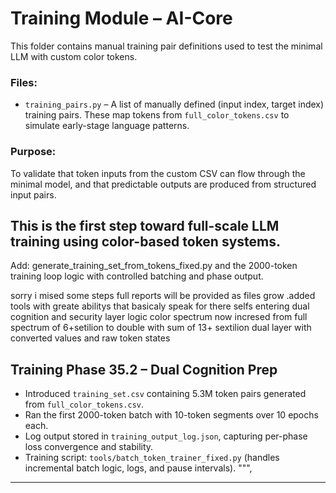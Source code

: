 # Training Module – AI-Core

This folder contains manual training pair definitions used to test the minimal LLM with custom color tokens.

### Files:
- `training_pairs.py` – A list of manually defined (input index, target index) training pairs. These map tokens from `full_color_tokens.csv` to simulate early-stage language patterns.

### Purpose:
To validate that token inputs from the custom CSV can flow through the minimal model, and that predictable outputs are produced from structured input pairs.

This is the first step toward full-scale LLM training using color-based token systems.
---------------------------------------------------------------------------------------------------------------------------

Add: generate_training_set_from_tokens_fixed.py and the 2000-token training loop logic with controlled batching and phase output.

sorry i mised some steps full reports will be provided as files grow .added tools with greate abilitys that basicaly speak for there selfs entering dual cognition and security layer logic  color spectrum now incresed from full spectrum of 6+setilion to double with sum of 13+ sextilion dual layer with 
converted values and raw token states

## Training Phase 35.2 – Dual Cognition Prep

- Introduced `training_set.csv` containing 5.3M token pairs generated from `full_color_tokens.csv`.
- Ran the first 2000-token batch with 10-token segments over 10 epochs each.
- Log output stored in `training_output_log.json`, capturing per-phase loss convergence and stability.
- Training script: `tools/batch_token_trainer_fixed.py` (handles incremental batch logic, logs, and pause intervals).
""",

----------------------------------------------------------------------------------------------------